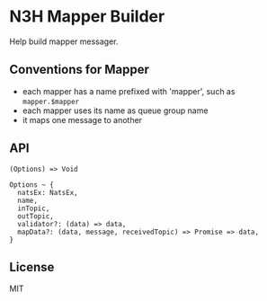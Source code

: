 # N3H Mapper Builder

Help build mapper messager.

## Conventions for Mapper

- each mapper has a name prefixed with 'mapper', such as `mapper.$mapper`
- each mapper uses its name as queue group name
- it maps one message to another

## API

```
(Options) => Void

Options ~ {
  natsEx: NatsEx,
  name,
  inTopic,
  outTopic,
  validator?: (data) => data,
  mapData?: (data, message, receivedTopic) => Promise => data,
}
```

## License

MIT
